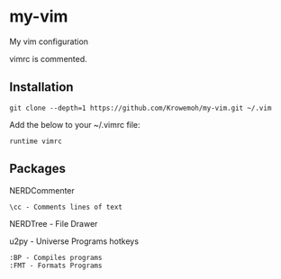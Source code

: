# my-vim
My vim configuration

vimrc is commented.

## Installation

    
    git clone --depth=1 https://github.com/Krowemoh/my-vim.git ~/.vim
  
Add the below to your ~/.vimrc file:
    
    runtime vimrc
    
## Packages

NERDCommenter
    
    \cc - Comments lines of text
  
NERDTree - File Drawer

u2py - Universe Programs hotkeys
    
    :BP - Compiles programs
    :FMT - Formats Programs
